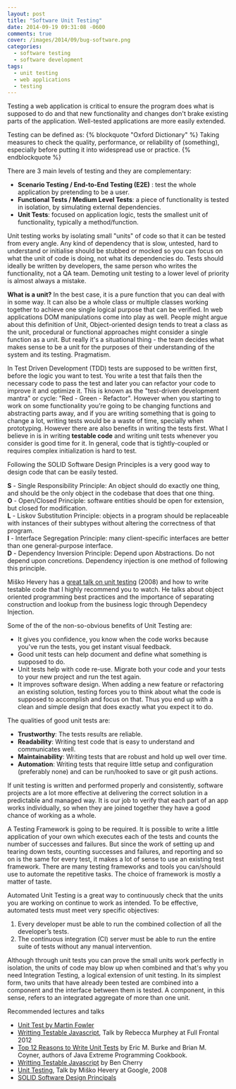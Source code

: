 ```yaml
---
layout: post
title: "Software Unit Testing"
date: 2014-09-19 09:31:08 -0600
comments: true
cover: /images/2014/09/bug-software.png
categories: 
  - software testing
  - software development
tags:
  - unit testing
  - web applications
  - testing
---
```


Testing a web application is critical to ensure the program does what is supposed to do and that new functionality and changes don't brake existing parts of the application. Well-tested applications are more easily extended. 

Testing can be defined as:
{% blockquote "Oxford Dictionary" %}
Taking measures to check the quality, performance, or reliability of (something), especially before putting it into widespread use or practice.
{% endblockquote %}


There are 3 main levels of testing and they are complementary:   
- __Scenario Testing / End-to-End Testing (E2E)__ : test the whole application by pretending to be a user.     
- __Functional Tests / Medium Level Tests__: a piece of functionality is tested in isolation, by simulating external dependencies.     
- __Unit Tests__: focused on application logic, tests the smallest unit of functionality, typically a method/function.     


Unit testing works by isolating small "units" of code so that it can be tested from every angle. Any kind of dependency that is slow, untested, hard to understand or initialise should be stubbed or mocked so you can focus on what the unit of code is doing, not what its dependencies do. Tests should ideally be written by developers, the same person who writes the functionality, not a QA team. Demoting unit testing to a lower level of priority is almost always a mistake.

__What is a unit?__ In the best case, it is a pure function that you can deal with in some way. It can also be a whole class or multiple classes working together to achieve one single logical purpose that can be verified. In web applications DOM manipulations come into play as well. People might argue about this definition of Unit, Object-oriented design tends to treat a class as the unit, procedural or functional approaches might consider a single function as a unit. But really it's a situational thing - the team decides what makes sense to be a unit for the purposes of their understanding of the system and its testing. Pragmatism.

In Test Driven Development (TDD) tests are supposed to be written first, before the logic you want to test. You write a test that fails then the necessary code to pass the test and later you can refactor your code to improve it and optimize it. This is known as the "test-driven development mantra" or cycle: "Red - Green - Refactor". However when you starting to work on some functionality you’re going to be changing functions and abstracting parts away, and if you are writing something that is going to change a lot, writing tests would be a waste of time, specially when prototyping. However there are also benefits in writing the tests first. What I believe in is in writing __testable code__ and writing unit tests whenever you consider is good time for it. In general, code that is tightly-coupled or requires complex initialization is hard to test.

Following the SOLID Software Design Principles is a very good way to design code that can be easily tested.

__S__ - Single Responsibility Principle: An object should do exactly one thing, and should be the only object in the codebase that does that one thing.   
__O__ - Open/Closed Principle: software entities should be open for extension, but closed for modification.   
__L__ - Liskov Substitution Principle: objects in a program should be replaceable with instances of their subtypes without altering the correctness of that program.   
__I__ - Interface Segregation Principle: many client-specific interfaces are better than one general-purpose interface.    
__D__ - Dependency Inversion Principle: Depend upon Abstractions. Do not depend upon concretions. Dependency injection is one method of following this principle.  

Miško Hevery has a [great talk on unit testing](http://www.youtube.com/watch?v=wEhu57pih5w) (2008) and how to write testable code that I highly recommend you to watch. He talks about object oriented programming best practices and the importance of separating construction and lookup from the business logic through Dependecy Injection. 

Some of the of the non-so-obvious benefits of Unit Testing are:   
- It gives you confidence, you know when the code works because you've run the tests, you get instant visual feedback.   
- Good unit tests can help document and define what something is supposed to do.   
- Unit tests help with code re-use. Migrate both your code and your tests to your new project and run the test again.
- It improves software design. When adding a new feature or refactoring an existing solution, testing forces you to think about what the code is supposed to accomplish and focus on that. Thus you end up with a clean and simple design that does exactly what you expect it to do.

The qualities of good unit tests are:    
- __Trustworthy__: The tests results are reliable.   
- __Readability__:  Writing test code that is easy to understand and communicates well.     
- __Maintainability__:  Writing tests that are robust and hold up well over time.     
- __Automation__:  Writing tests that require little setup and configuration (preferably none) and can be run/hooked to save or git push actions.   

If unit testing is written and performed properly and consistently, software projects are a lot more effective at delivering the correct solution in a predictable and managed way. It is our job to verify that each part of an app works individually, so when they are joined together they have a good chance of working as a whole.

A Testing Framework is going to be required. It is possible to write a little application of your own which executes each of the tests and counts the number of successes and failures. But since the work of setting up and tearing down tests, counting successes and failures, and reporting and so on is the same for every test, it makes a lot of sense to use an existing test framework. There are many testing frameworks and tools you can/should use to automate the repetitive tasks. The choice of framework is mostly a matter of taste.

Automated Unit Testing is a great way to continuously check that the units you are working on continue to work as intended. To be effective, automated tests must meet very specific objectives:
 
1.  Every developer must be able to run the combined collection of all the developer’s tests.
2.  The continuous integration (CI) server must be able to run the entire suite of tests without any manual intervention.

Although through unit tests you can prove the small units work perfectly in isolation, the units of code may blow up when combined and that's why you need Integration Testing, a logical extension of unit testing. In its simplest form, two units that have already been tested are combined into a component and the interface between them is tested. A component, in this sense, refers to an integrated aggregate of more than one unit.


Recommended lectures and talks     

- [Unit Test by Martin Fowler](http://martinfowler.com/bliki/UnitTest.html)
- [Writting Testable Javascript](http://www.youtube.com/watch?v=OzjogCFO4Zo), Talk by Rebecca Murphey at Full Frontal 2012
- [Top 12 Reasons to Write Unit Tests](http://www.onjava.com/pub/a/onjava/2003/04/02/javaxpckbk.html) by Eric M. Burke and Brian M. Coyner, authors of Java Extreme Programming Cookbook.
- [Writting Testable Javascript](http://www.adequatelygood.com/Writing-Testable-JavaScript.html) by Ben Cherry
- [Unit Testing](http://www.youtube.com/watch?v=wEhu57pih5w), Talk by Miško Hevery at Google, 2008
- [SOLID Software Design Principals](http://bit.ly/1r8o54R)

